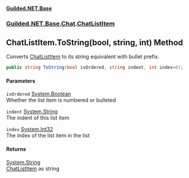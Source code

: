 #### [Guilded.NET.Base](Guilded_NET_Base.md 'Guilded.NET.Base')
### [Guilded.NET.Base.Chat](Guilded_NET_Base.md#Guilded_NET_Base_Chat 'Guilded.NET.Base.Chat').[ChatListItem](ChatListItem.md 'Guilded.NET.Base.Chat.ChatListItem')
## ChatListItem.ToString(bool, string, int) Method
Converts [ChatListItem](ChatListItem.md 'Guilded.NET.Base.Chat.ChatListItem') to its string equivalent with bullet prefix.  
```csharp
public string ToString(bool isOrdered, string indent, int index=0);
```
#### Parameters
<a name='Guilded_NET_Base_Chat_ChatListItem_ToString(bool_string_int)_isOrdered'></a>
`isOrdered` [System.Boolean](https://docs.microsoft.com/en-us/dotnet/api/System.Boolean 'System.Boolean')  
Whether the list item is numbered or bulleted
  
<a name='Guilded_NET_Base_Chat_ChatListItem_ToString(bool_string_int)_indent'></a>
`indent` [System.String](https://docs.microsoft.com/en-us/dotnet/api/System.String 'System.String')  
The indent of this list item
  
<a name='Guilded_NET_Base_Chat_ChatListItem_ToString(bool_string_int)_index'></a>
`index` [System.Int32](https://docs.microsoft.com/en-us/dotnet/api/System.Int32 'System.Int32')  
The index of the list item in the list
  
#### Returns
[System.String](https://docs.microsoft.com/en-us/dotnet/api/System.String 'System.String')  
[ChatListItem](ChatListItem.md 'Guilded.NET.Base.Chat.ChatListItem') as string
